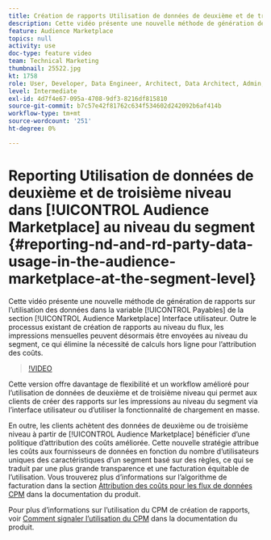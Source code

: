 ```yaml
---
title: Création de rapports Utilisation de données de deuxième et de troisième niveau dans l’Audience Marketplace au niveau du segment
description: Cette vidéo présente une nouvelle méthode de génération de rapports sur l’utilisation des données dans la section Payables de l’interface utilisateur d’Audience Marketplace. Outre le processus existant de création de rapports au niveau du flux, les impressions mensuelles peuvent désormais être envoyées au niveau du segment, ce qui élimine la nécessité de calculs hors ligne pour l’attribution des coûts.
feature: Audience Marketplace
topics: null
activity: use
doc-type: feature video
team: Technical Marketing
thumbnail: 25522.jpg
kt: 1758
role: User, Developer, Data Engineer, Architect, Data Architect, Admin, Leader
level: Intermediate
exl-id: 4d7f4e67-095a-4708-9df3-8216df815810
source-git-commit: b7c57e42f81762c634f534602d242092b6af414b
workflow-type: tm+mt
source-wordcount: '251'
ht-degree: 0%

---
```


# Reporting Utilisation de données de deuxième et de troisième niveau dans [!UICONTROL Audience Marketplace] au niveau du segment {#reporting-nd-and-rd-party-data-usage-in-the-audience-marketplace-at-the-segment-level}

Cette vidéo présente une nouvelle méthode de génération de rapports sur l’utilisation des données dans la variable [!UICONTROL Payables] de la section [!UICONTROL Audience Marketplace] Interface utilisateur. Outre le processus existant de création de rapports au niveau du flux, les impressions mensuelles peuvent désormais être envoyées au niveau du segment, ce qui élimine la nécessité de calculs hors ligne pour l’attribution des coûts.

>[!VIDEO](https://video.tv.adobe.com/v/25522/?quality=12)

Cette version offre davantage de flexibilité et un workflow amélioré pour l’utilisation de données de deuxième et de troisième niveau qui permet aux clients de créer des rapports sur les impressions au niveau du segment via l’interface utilisateur ou d’utiliser la fonctionnalité de chargement en masse.

En outre, les clients achètent des données de deuxième ou de troisième niveau à partir de [!UICONTROL Audience Marketplace] bénéficier d’une politique d’attribution des coûts améliorée. Cette nouvelle stratégie attribue les coûts aux fournisseurs de données en fonction du nombre d’utilisateurs uniques des caractéristiques d’un segment basé sur des règles, ce qui se traduit par une plus grande transparence et une facturation équitable de l’utilisation. Vous trouverez plus d’informations sur l’algorithme de facturation dans la section [Attribution des coûts pour les flux de données CPM](https://experiencecloud.adobe.com/resources/help/en_US/aam/marketplace_cpm_billing.html) dans la documentation du produit.

Pour plus d’informations sur l’utilisation du CPM de création de rapports, voir [Comment signaler l’utilisation du CPM](https://experiencecloud.adobe.com/resources/help/en_US/aam/t_marketplace_report_cpm_usage.html) dans la documentation du produit.
